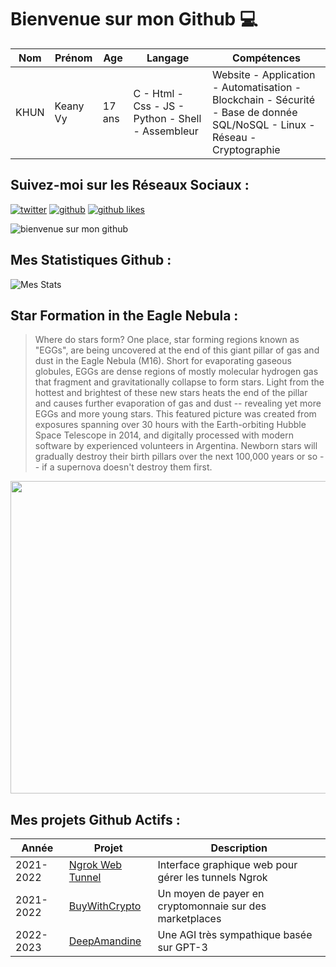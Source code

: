 # Bienvenue sur mon Github 💻
| Nom | Prénom | Age | Langage | Compétences |
|---  |---     |---  |---      |---
| KHUN | Keany Vy | 17 ans | C - Html - Css - JS - Python - Shell - Assembleur | Website - Application - Automatisation - Blockchain - Sécurité - Base de donnée SQL/NoSQL - Linux - Réseau - Cryptographie |

## Suivez-moi sur les Réseaux Sociaux :
[![twitter](https://img.shields.io/twitter/follow/thisiskeanyvy?style=social)](https://twitter.com/thisiskeanyvy)
[![github](https://img.shields.io/github/followers/thisiskeanyvy?style=social)](https://github.com/thisiskeanyvy?tab=followers)
[![github likes](https://img.shields.io/github/stars/thisiskeanyvy?style=social)](https://github.com/thisiskeanyvy)

![bienvenue sur mon github](https://thisiskeanyvy-hosting.pages.dev/banner.gif)

## Mes Statistiques Github :
![Mes Stats](https://github-readme-stats.vercel.app/api?username=thisiskeanyvy&show_icons=true&theme=radical)

## Star Formation in the Eagle Nebula :

> Where do stars form?  One place, star forming regions known as "EGGs", are being uncovered at the end of this giant pillar of gas and dust in the Eagle Nebula (M16).  Short for evaporating gaseous globules, EGGs are dense regions of mostly molecular hydrogen gas that fragment and gravitationally collapse to form stars.  Light from the hottest and brightest of these new stars heats the end of the pillar and causes further evaporation of gas and dust -- revealing yet more EGGs and more young stars.  This featured picture was created from exposures spanning over 30 hours with the Earth-orbiting Hubble Space Telescope in 2014, and digitally processed with modern software by experienced volunteers in Argentina. Newborn stars will gradually destroy their birth pillars over the next 100,000 years or so -- if a supernova doesn't destroy them first.

<img src='https://apod.nasa.gov/apod/image/2203/Pillars_HstBibillo_1097.jpg' width="800" height="500"/>

## Mes projets Github Actifs :
| Année | Projet | Description |
|---   |---     |---          |
| 2021-2022 | [Ngrok Web Tunnel](https://github.com/thisiskeanyvy/ngrok-web-manager) | Interface graphique web pour gérer les tunnels Ngrok |
| 2021-2022 | [BuyWithCrypto](https://github.com/BuyWithCrypto) | Un moyen de payer en cryptomonnaie sur des marketplaces |
| 2022-2023 | [DeepAmandine](https://github.com/BuyWithCrypto/deep-amandine) | Une AGI très sympathique basée sur GPT-3 |
